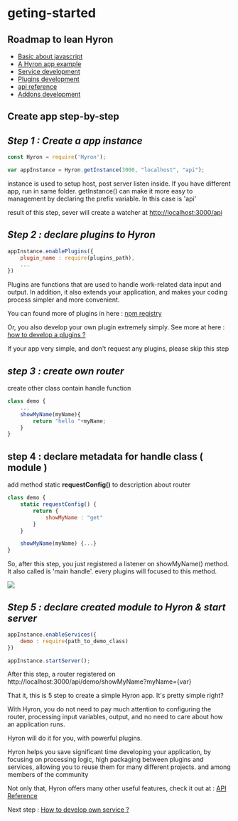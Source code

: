 # geting-started

## Roadmap to lean Hyron

* [Basic about javascript](https://www.w3schools.com/js/)
* [A Hyron app example](app-example.md)
* [Service development](service-development/overview.md)
* [Plugins development](plugins-development/overview.md)
* [api reference](api-reference/ModuleManager.md)
* [Addons development](addons-development/overview.md)

## Create app step-by-step

## _Step 1 : Create a app instance_

```javascript
const Hyron = require('Hyron');

var appInstance = Hyron.getInstance(3000, "localhost", "api");
```

instance is used to setup host, post server listen inside. If you have different app, run in same folder. getInstance() can make it more easy to management by declaring the prefix variable. In this case is 'api'

result of this step, sever will create a watcher at [http://localhost:3000/api](http://localhost:3000/api)

## _Step 2 : declare plugins to Hyron_

```javascript
appInstance.enablePlugins({
    plugin_name : require(plugins_path),
    ...
})
```

Plugins are functions that are used to handle work-related data input and output. In addition, it also extends your application, and makes your coding process simpler and more convenient.

You can found more of plugins in here : [npm registry](https://www.npmjs.com/search?q=Hyron)

Or, you also develop your own plugin extremely simply. See more at here : [how to develop a plugins ?](https://github.com/Hyron-group/reference/tree/3437eeb47ffad09baf95272f73ae3e71764436ce/plugins-developent/overview.md)

If your app very simple, and don't request any plugins, please skip this step

## _step 3 : create own router_

create other class contain handle function

```javascript
class demo {
    ...
    showMyName(myName){
        return "hello "+myName;
    }
}
```

## step 4 : declare metadata for handle class ( module )

add method static **requestConfig()** to description about router

```javascript
class demo {
    static requestConfig() {
        return {
            showMyName : "get"
        }
    }

    showMyName(myName) {...}
}
```

So, after this step, you just registered a listener on showMyName() method. It also called is 'main handle'. every plugins will focused to this method.

![](https://imgur.com/K4OhtaE.png)

## _Step 5 : declare created module to Hyron & start server_

```javascript
appInstance.enableServices({
    demo : require(path_to_demo_class)
})

appInstance.startServer();
```

After this step, a router registered on http://localhost:3000/api/demo/showMyName?myName={var}

That it, this is 5 step to create a simple Hyron app. It's pretty simple right?

With Hyron, you do not need to pay much attention to configuring the router, processing input variables, output, and no need to care about how an application runs.

Hyron will do it for you, with powerful plugins.

Hyron helps you save significant time developing your application, by focusing on processing logic, high packaging between plugins and services, allowing you to reuse them for many different projects. and among members of the community

Not only that, Hyron offers many other useful features, check it out at : [API Reference](./api-reference/README.md)

Next step : [How to develop own service ?](https://github.com/Hyron-group/reference/tree/3437eeb47ffad09baf95272f73ae3e71764436ce/service-developemnt/overview.md)

